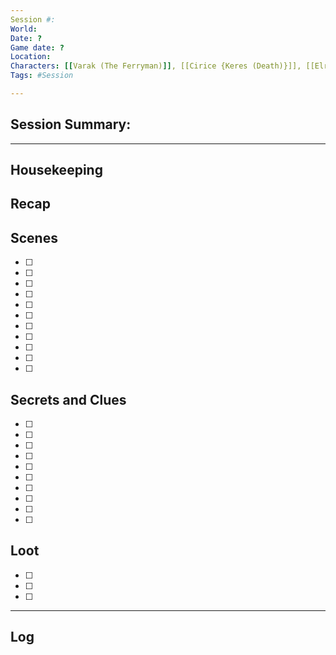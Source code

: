 ```yaml
--- 
Session #: 
World: 
Date: ? 
Game date: ?
Location: 
Characters: [[Varak (The Ferryman)]], [[Cirice {Keres (Death)}]], [[Elre 'Patch' Perberos]]
Tags: #Session 

--- 
```


## Session Summary: 



--- 

## Housekeeping 



## Recap 



## Scenes 

- [ ] 
- [ ]  
- [ ]  
- [ ]  
- [ ]  
- [ ]  
- [ ]  
- [ ]  
- [ ]  
- [ ]  
- [ ]  

  
## Secrets and Clues 

- [ ] 
- [ ] 
- [ ] 
- [ ] 
- [ ] 
- [ ] 
- [ ] 
- [ ] 
- [ ] 
- [ ] 

## Loot 

- [ ] 
- [ ] 
- [ ] 

--- 

## Log